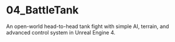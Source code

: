 # 04_BattleTank
An open-world head-to-head tank fight with simple AI, terrain, and advanced control system in Unreal Engine 4.

